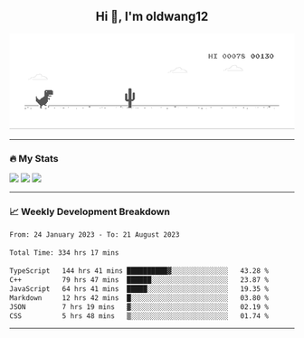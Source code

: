 <h2 align="center">Hi 👋, I'm oldwang12</h2>

![图片](dino.gif)

---

### 🔥 My Stats 
<img width="400" src="https://github-readme-stats.vercel.app/api?username=oldwang12&count_private=true&show_icons=true&theme=react" />  <img width="425" src="https://streak-stats.demolab.com/?user=oldwang12&theme=react" />
<img width="830" src="https://github-readme-activity-graph.vercel.app/graph?username=oldwang12&bg_color=21232a&color=a8eeff&line=61dafb&point=f0fcff&area=true&hide_border=false" />
<a href="https://github.com/getlost01/github-stats">
</a>
<!-- ![Top Langs](https://github-readme-stats.vercel.app/api/top-langs/?username=oldwang12&layout=compact&langs_count=10&theme=react) -->
<!-- ![Wakatime stats](https://github-readme-stats.vercel.app/api/wakatime?username=oldwang12&theme=react) -->

---

### 📈 Weekly Development Breakdown

<!--START_SECTION:waka-simple-->

```text
From: 24 January 2023 - To: 21 August 2023

Total Time: 334 hrs 17 mins

TypeScript   144 hrs 41 mins ██████████▓░░░░░░░░░░░░░░   43.28 %
C++          79 hrs 47 mins  ██████░░░░░░░░░░░░░░░░░░░   23.87 %
JavaScript   64 hrs 41 mins  █████░░░░░░░░░░░░░░░░░░░░   19.35 %
Markdown     12 hrs 42 mins  █░░░░░░░░░░░░░░░░░░░░░░░░   03.80 %
JSON         7 hrs 19 mins   ▓░░░░░░░░░░░░░░░░░░░░░░░░   02.19 %
CSS          5 hrs 48 mins   ▒░░░░░░░░░░░░░░░░░░░░░░░░   01.74 %
```

<!--END_SECTION:waka-simple-->

---
